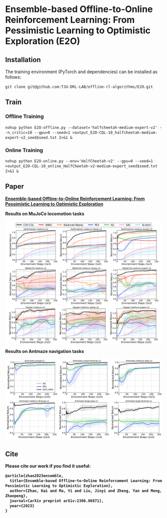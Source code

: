 # Ensemble-based Offline-to-Online Reinforcement Learning: From Pessimistic Learning to Optimistic Exploration (E2O)

## Installation
The training environment (PyTorch and dependencies) can be installed as follows:

```
git clone git@github.com:TJU-DRL-LAB/offline-rl-algorithms/E2O.git
```

## Train

### Offline Training

```
nohup python E2O-offline.py --dataset='halfcheetah-medium-expert-v2' --n_critic=10 --gpu=0 --seed=1 >output_E2O-CQL-10_halfcheetah-medium-expert-v2_seed$seed.txt 2>&1 &
```

### Online Training

```
nohup python E2O-online.py --env='HalfCheetah-v2' --gpu=0 --seed=1 >output_E2O-CQL-10_online_HalfCheetah-v2-medium-expert_seed$seed.txt 2>&1 &
```


## Paper

<b>[Ensemble-based Offline-to-Online Reinforcement Learning: From Pessimistic Learning to Optimistic Exploration](https://arxiv.org/pdf/2306.06871.pdf) <br>

Results on MuJoCo locomotion tasks

<p align="center"><img align="center" src="./images/E2O_exp_mujoco.png"/></p>

Results on Antmaze navigation tasks

<p align="center"><img align="center" src="./images/E2O_exp_antmaze.png"/></p>


## Cite

Please cite our work if you find it useful:

```
@article{zhao2023ensemble,
  title={Ensemble-based Offline-to-Online Reinforcement Learning: From Pessimistic Learning to Optimistic Exploration},
  author={Zhao, Kai and Ma, Yi and Liu, Jinyi and Zheng, Yan and Meng, Zhaopeng},
  journal={arXiv preprint arXiv:2306.06871},
  year={2023}
}
```
